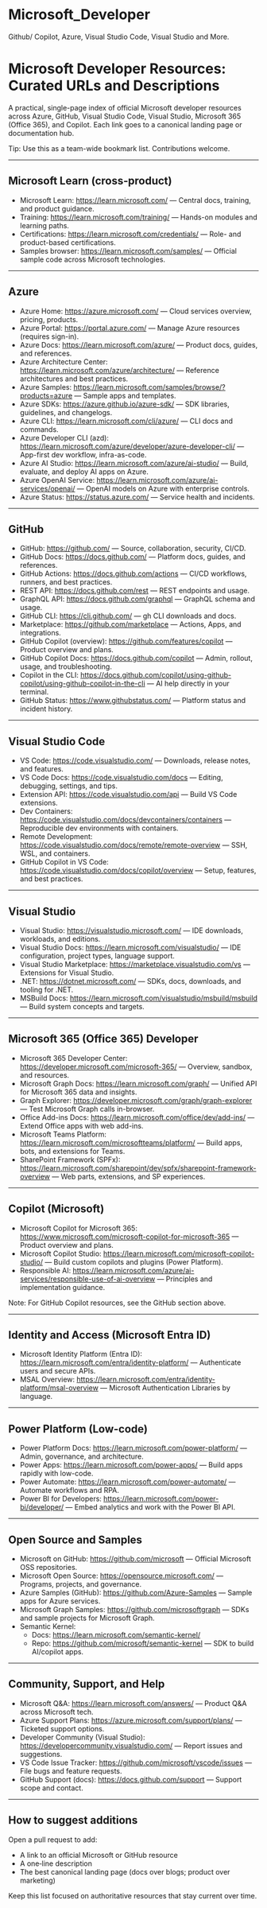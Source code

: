 # Microsoft_Developer
Github/ Copilot, Azure, Visual Studio Code, Visual Studio and More. 
# Microsoft Developer Resources: Curated URLs and Descriptions

A practical, single-page index of official Microsoft developer resources across Azure, GitHub, Visual Studio Code, Visual Studio, Microsoft 365 (Office 365), and Copilot. Each link goes to a canonical landing page or documentation hub.

Tip: Use this as a team-wide bookmark list. Contributions welcome.

---

## Microsoft Learn (cross‑product)

- Microsoft Learn: https://learn.microsoft.com/ — Central docs, training, and product guidance.
- Training: https://learn.microsoft.com/training/ — Hands-on modules and learning paths.
- Certifications: https://learn.microsoft.com/credentials/ — Role- and product-based certifications.
- Samples browser: https://learn.microsoft.com/samples/ — Official sample code across Microsoft technologies.

---

## Azure

- Azure Home: https://azure.microsoft.com/ — Cloud services overview, pricing, products.
- Azure Portal: https://portal.azure.com/ — Manage Azure resources (requires sign-in).
- Azure Docs: https://learn.microsoft.com/azure/ — Product docs, guides, and references.
- Azure Architecture Center: https://learn.microsoft.com/azure/architecture/ — Reference architectures and best practices.
- Azure Samples: https://learn.microsoft.com/samples/browse/?products=azure — Sample apps and templates.
- Azure SDKs: https://azure.github.io/azure-sdk/ — SDK libraries, guidelines, and changelogs.
- Azure CLI: https://learn.microsoft.com/cli/azure/ — CLI docs and commands.
- Azure Developer CLI (azd): https://learn.microsoft.com/azure/developer/azure-developer-cli/ — App-first dev workflow, infra-as-code.
- Azure AI Studio: https://learn.microsoft.com/azure/ai-studio/ — Build, evaluate, and deploy AI apps on Azure.
- Azure OpenAI Service: https://learn.microsoft.com/azure/ai-services/openai/ — OpenAI models on Azure with enterprise controls.
- Azure Status: https://status.azure.com/ — Service health and incidents.

---

## GitHub

- GitHub: https://github.com/ — Source, collaboration, security, CI/CD.
- GitHub Docs: https://docs.github.com/ — Platform docs, guides, and references.
- GitHub Actions: https://docs.github.com/actions — CI/CD workflows, runners, and best practices.
- REST API: https://docs.github.com/rest — REST endpoints and usage.
- GraphQL API: https://docs.github.com/graphql — GraphQL schema and usage.
- GitHub CLI: https://cli.github.com/ — gh CLI downloads and docs.
- Marketplace: https://github.com/marketplace — Actions, Apps, and integrations.
- GitHub Copilot (overview): https://github.com/features/copilot — Product overview and plans.
- GitHub Copilot Docs: https://docs.github.com/copilot — Admin, rollout, usage, and troubleshooting.
- Copilot in the CLI: https://docs.github.com/copilot/using-github-copilot/using-github-copilot-in-the-cli — AI help directly in your terminal.
- GitHub Status: https://www.githubstatus.com/ — Platform status and incident history.

---

## Visual Studio Code

- VS Code: https://code.visualstudio.com/ — Downloads, release notes, and features.
- VS Code Docs: https://code.visualstudio.com/docs — Editing, debugging, settings, and tips.
- Extension API: https://code.visualstudio.com/api — Build VS Code extensions.
- Dev Containers: https://code.visualstudio.com/docs/devcontainers/containers — Reproducible dev environments with containers.
- Remote Development: https://code.visualstudio.com/docs/remote/remote-overview — SSH, WSL, and containers.
- GitHub Copilot in VS Code: https://code.visualstudio.com/docs/copilot/overview — Setup, features, and best practices.

---

## Visual Studio

- Visual Studio: https://visualstudio.microsoft.com/ — IDE downloads, workloads, and editions.
- Visual Studio Docs: https://learn.microsoft.com/visualstudio/ — IDE configuration, project types, language support.
- Visual Studio Marketplace: https://marketplace.visualstudio.com/vs — Extensions for Visual Studio.
- .NET: https://dotnet.microsoft.com/ — SDKs, docs, downloads, and tooling for .NET.
- MSBuild Docs: https://learn.microsoft.com/visualstudio/msbuild/msbuild — Build system concepts and targets.

---

## Microsoft 365 (Office 365) Developer

- Microsoft 365 Developer Center: https://developer.microsoft.com/microsoft-365/ — Overview, sandbox, and resources.
- Microsoft Graph Docs: https://learn.microsoft.com/graph/ — Unified API for Microsoft 365 data and insights.
- Graph Explorer: https://developer.microsoft.com/graph/graph-explorer — Test Microsoft Graph calls in-browser.
- Office Add-ins Docs: https://learn.microsoft.com/office/dev/add-ins/ — Extend Office apps with web add-ins.
- Microsoft Teams Platform: https://learn.microsoft.com/microsoftteams/platform/ — Build apps, bots, and extensions for Teams.
- SharePoint Framework (SPFx): https://learn.microsoft.com/sharepoint/dev/spfx/sharepoint-framework-overview — Web parts, extensions, and SP experiences.

---

## Copilot (Microsoft)

- Microsoft Copilot for Microsoft 365: https://www.microsoft.com/microsoft-copilot-for-microsoft-365 — Product overview and plans.
- Microsoft Copilot Studio: https://learn.microsoft.com/microsoft-copilot-studio/ — Build custom copilots and plugins (Power Platform).
- Responsible AI: https://learn.microsoft.com/azure/ai-services/responsible-use-of-ai-overview — Principles and implementation guidance.

Note: For GitHub Copilot resources, see the GitHub section above.

---

## Identity and Access (Microsoft Entra ID)

- Microsoft Identity Platform (Entra ID): https://learn.microsoft.com/entra/identity-platform/ — Authenticate users and secure APIs.
- MSAL Overview: https://learn.microsoft.com/entra/identity-platform/msal-overview — Microsoft Authentication Libraries by language.

---

## Power Platform (Low-code)

- Power Platform Docs: https://learn.microsoft.com/power-platform/ — Admin, governance, and architecture.
- Power Apps: https://learn.microsoft.com/power-apps/ — Build apps rapidly with low-code.
- Power Automate: https://learn.microsoft.com/power-automate/ — Automate workflows and RPA.
- Power BI for Developers: https://learn.microsoft.com/power-bi/developer/ — Embed analytics and work with the Power BI API.

---

## Open Source and Samples

- Microsoft on GitHub: https://github.com/microsoft — Official Microsoft OSS repositories.
- Microsoft Open Source: https://opensource.microsoft.com/ — Programs, projects, and governance.
- Azure Samples (GitHub): https://github.com/Azure-Samples — Sample apps for Azure services.
- Microsoft Graph Samples: https://github.com/microsoftgraph — SDKs and sample projects for Microsoft Graph.
- Semantic Kernel:
  - Docs: https://learn.microsoft.com/semantic-kernel/
  - Repo: https://github.com/microsoft/semantic-kernel — SDK to build AI/copilot apps.

---

## Community, Support, and Help

- Microsoft Q&A: https://learn.microsoft.com/answers/ — Product Q&A across Microsoft tech.
- Azure Support Plans: https://azure.microsoft.com/support/plans/ — Ticketed support options.
- Developer Community (Visual Studio): https://developercommunity.visualstudio.com/ — Report issues and suggestions.
- VS Code Issue Tracker: https://github.com/microsoft/vscode/issues — File bugs and feature requests.
- GitHub Support (docs): https://docs.github.com/support — Support scope and contact.

---

## How to suggest additions

Open a pull request to add:
- A link to an official Microsoft or GitHub resource
- A one‑line description
- The best canonical landing page (docs over blogs; product over marketing)

Keep this list focused on authoritative resources that stay current over time.
